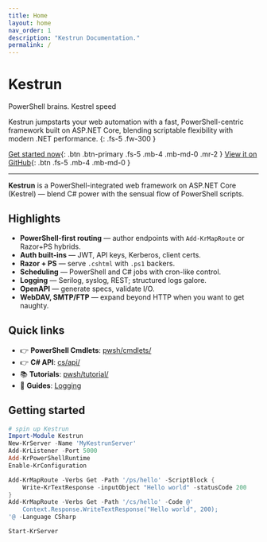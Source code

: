 ```yaml
---
title: Home
layout: home
nav_order: 1
description: "Kestrun Documentation."
permalink: /
---
```

<!-- markdownlint-disable MD033 -->
<h1 class="wordmark wordmark--gradient wordmark--glow">Kestrun</h1>
<p class="wordmark-tagline">
PowerShell brains. Kestrel speed
</p>

Kestrun jumpstarts your web automation with a fast, PowerShell-centric framework built on ASP.NET Core,
blending scriptable flexibility with modern .NET performance.
{: .fs-5 .fw-300 }

[Get started now](#getting-started){: .btn .btn-primary .fs-5 .mb-4 .mb-md-0 .mr-2 }
[View it on GitHub][Kestrun repo]{: .btn .fs-5 .mb-4 .mb-md-0 }

---

**Kestrun** is a PowerShell-integrated web framework on ASP.NET Core (Kestrel) — blend C# power with the sensual flow of PowerShell scripts.

## Highlights

- **PowerShell-first routing** — author endpoints with `Add-KrMapRoute` or Razor+PS hybrids.
- **Auth built-ins** — JWT, API keys, Kerberos, client certs.
- **Razor + PS** — serve `.cshtml` with `.ps1` backers.
- **Scheduling** — PowerShell and C# jobs with cron-like control.
- **Logging** — Serilog, syslog, REST; structured logs galore.
- **OpenAPI** — generate specs, validate I/O.
- **WebDAV, SMTP/FTP** — expand beyond HTTP when you want to get naughty.

## Quick links

- 👉 **PowerShell Cmdlets**: [pwsh/cmdlets/](/pwsh/cmdlets/)
- 👉 **C# API**: [cs/api/](docs/cs/api/)
- 📚 **Tutorials**: [pwsh/tutorial/](/pwsh/tutorial/)
- 📘 **Guides**: [Logging](/docs/guides/logging)

## Getting started

```powershell
# spin up Kestrun
Import-Module Kestrun
New-KrServer -Name 'MyKestrunServer'
Add-KrListener -Port 5000
Add-KrPowerShellRuntime
Enable-KrConfiguration

Add-KrMapRoute -Verbs Get -Path '/ps/hello' -ScriptBlock {
    Write-KrTextResponse -inputObject "Hello world" -statusCode 200
}
Add-KrMapRoute -Verbs Get -Path '/cs/hello' -Code @'
    Context.Response.WriteTextResponse("Hello world", 200);
'@ -Language CSharp

Start-KrServer

```

[Kestrun repo]: https://github.com/kestrun/kestrun
